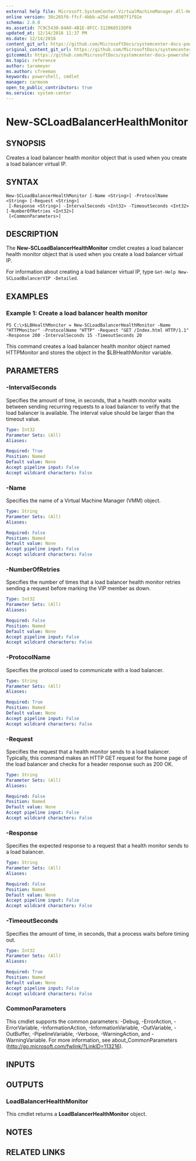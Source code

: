 ```yaml
---
external help file: Microsoft.SystemCenter.VirtualMachineManager.dll-Help.xml
online version: 38c265f6-ffcf-4bbb-a25d-e49307f1f92e
schema: 2.0.0
ms.assetid: 7C9C5430-84A9-4B1E-8FCC-312068515DF0
updated_at: 12/14/2016 11:37 PM
ms.date: 12/14/2016
content_git_url: https://github.com/MicrosoftDocs/systemcenter-docs-powershell/blob/master/systemcenter-cmdlets/SystemCenter2016/VirtualMachineManager/v1/New-SCLoadBalancerHealthMonitor.md
original_content_git_url: https://github.com/MicrosoftDocs/systemcenter-docs-powershell/blob/master/systemcenter-cmdlets/SystemCenter2016/VirtualMachineManager/v1/New-SCLoadBalancerHealthMonitor.md
gitcommit: https://github.com/MicrosoftDocs/systemcenter-docs-powershell/blob/ddd0fefc9adaabb9394eb6c21b33370913d1830d/systemcenter-cmdlets/SystemCenter2016/VirtualMachineManager/v1/New-SCLoadBalancerHealthMonitor.md
ms.topic: reference
author: tarameyer
ms.author: cfreeman
keywords: powershell, cmdlet
manager: carmonm
open_to_public_contributors: true
ms.service: system-center
---
```


# New-SCLoadBalancerHealthMonitor

## SYNOPSIS
Creates a load balancer health monitor object that is used when you create a load balancer virtual IP.

## SYNTAX

```
New-SCLoadBalancerHealthMonitor [-Name <String>] -ProtocolName <String> [-Request <String>]
 [-Response <String>] -IntervalSeconds <Int32> -TimeoutSeconds <Int32> [-NumberOfRetries <Int32>]
 [<CommonParameters>]
```

## DESCRIPTION
The **New-SCLoadBalancerHealthMonitor** cmdlet creates a load balancer health monitor object that is used when you create a load balancer virtual IP.

For information about creating a load balancer virtual IP, type `Get-Help New-SCLoadBalancerVIP -Detailed`.

## EXAMPLES

### Example 1: Create a load balancer health monitor
```
PS C:\>$LBHealthMonitor = New-SCLoadBalancerHealthMonitor -Name "HTTPMonitor" -ProtocolName "HTTP" -Request "GET /Index.html HTTP/1.1" -Response 200 -IntervalSeconds 15 -TimeoutSeconds 20
```

This command creates a load balancer health monitor object named HTTPMonitor and stores the object in the $LBHealthMonitor variable.

## PARAMETERS

### -IntervalSeconds
Specifies the amount of time, in seconds, that a health monitor waits between sending recurring requests to a load balancer to verify that the load balancer is available.
The interval value should be larger than the timeout value.

```yaml
Type: Int32
Parameter Sets: (All)
Aliases: 

Required: True
Position: Named
Default value: None
Accept pipeline input: False
Accept wildcard characters: False
```

### -Name
Specifies the name of a Virtual Machine Manager (VMM) object.

```yaml
Type: String
Parameter Sets: (All)
Aliases: 

Required: False
Position: Named
Default value: None
Accept pipeline input: False
Accept wildcard characters: False
```

### -NumberOfRetries
Specifies the number of times that a load balancer health monitor retries sending a request before marking the VIP member as down.

```yaml
Type: Int32
Parameter Sets: (All)
Aliases: 

Required: False
Position: Named
Default value: None
Accept pipeline input: False
Accept wildcard characters: False
```

### -ProtocolName
Specifies the protocol used to communicate with a load balancer.

```yaml
Type: String
Parameter Sets: (All)
Aliases: 

Required: True
Position: Named
Default value: None
Accept pipeline input: False
Accept wildcard characters: False
```

### -Request
Specifies the request that a health monitor sends to a load balancer.
Typically, this command makes an HTTP GET request for the home page of the load balancer and checks for a header response such as 200 OK.

```yaml
Type: String
Parameter Sets: (All)
Aliases: 

Required: False
Position: Named
Default value: None
Accept pipeline input: False
Accept wildcard characters: False
```

### -Response
Specifies the expected response to a request that a health monitor sends to a load balancer.

```yaml
Type: String
Parameter Sets: (All)
Aliases: 

Required: False
Position: Named
Default value: None
Accept pipeline input: False
Accept wildcard characters: False
```

### -TimeoutSeconds
Specifies the amount of time, in seconds, that a process waits before timing out.

```yaml
Type: Int32
Parameter Sets: (All)
Aliases: 

Required: True
Position: Named
Default value: None
Accept pipeline input: False
Accept wildcard characters: False
```

### CommonParameters
This cmdlet supports the common parameters: -Debug, -ErrorAction, -ErrorVariable, -InformationAction, -InformationVariable, -OutVariable, -OutBuffer, -PipelineVariable, -Verbose, -WarningAction, and -WarningVariable. For more information, see about_CommonParameters (http://go.microsoft.com/fwlink/?LinkID=113216).

## INPUTS

## OUTPUTS

### LoadBalancerHealthMonitor
This cmdlet returns a **LoadBalancerHealthMonitor** object.

## NOTES

## RELATED LINKS

